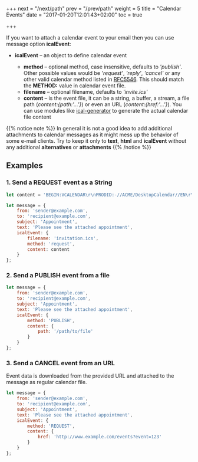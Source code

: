 +++
next = "/next/path"
prev = "/prev/path"
weight = 5
title = "Calendar Events"
date = "2017-01-20T12:01:43+02:00"
toc = true

+++

If you want to attach a calendar event to your email then you can use message option **icalEvent**:

- **icalEvent** – an object to define calendar event

  - **method** – optional method, case insensitive, defaults to *'publish'*. Other possible values would be *'request'*, *'reply'*, *'cancel'* or any other valid calendar method listed in [RFC5546](https://tools.ietf.org/html/rfc5546#section-1.4). This should match the **METHOD:** value in calendar event file.
  - **filename** – optional filename, defaults to *'invite.ics'*
  - **content** – is the event file, it can be a string, a buffer, a stream, a file path (*content:{path:'...'}*) or even an URL (*content:{href:'...'}*). You can use modules like [ical-generator](https://www.npmjs.com/package/ical-generator) to generate the actual calendar file content

{{% notice note %}}
In general it is not a good idea to add additional attachments to calendar messages as it might mess up the behavior of some e-mail clients. Try to keep it only to **text**, **html** and **icalEvent** without any additional **alternatives** or **attachments**
{{% /notice %}}

## Examples

### 1\. Send a REQUEST event as a String

```javascript
let content = 'BEGIN:VCALENDAR\r\nPRODID:-//ACME/DesktopCalendar//EN\r\nMETHOD:REQUEST\r\n...';

let message = {
    from: 'sender@example.com',
    to: 'recipient@example.com',
    subject: 'Appointment',
    text: 'Please see the attached appointment',
    icalEvent: {
        filename: 'invitation.ics',
        method: 'request',
        content: content
    }
};
```

### 2\. Send a PUBLISH event from a file

```javascript
let message = {
    from: 'sender@example.com',
    to: 'recipient@example.com',
    subject: 'Appointment',
    text: 'Please see the attached appointment',
    icalEvent: {
        method: 'PUBLISH',
        content: {
            path: '/path/to/file'
        }
    }
};
```

### 3\. Send a CANCEL event from an URL

Event data is downloaded from the provided URL and attached to the message as regular calendar file.

```javascript
let message = {
    from: 'sender@example.com',
    to: 'recipient@example.com',
    subject: 'Appointment',
    text: 'Please see the attached appointment',
    icalEvent: {
        method: 'REQUEST',
        content: {
            href: 'http://www.example.com/events?event=123'
        }
    }
};
```
